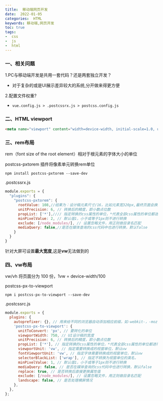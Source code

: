 ```yaml
---
title:  移动端网页开发
date:  2022-01-05
categories:  HTML
keywords: 移动端,网页开发
toc: true
tags:
-  css
-  js
-  html
---
```


### 一、相关问题

1.PC与移动端开发是共用一套代码？还是两套独立开发？<!--more-->

- 对于复杂的或是UI展示差异较大的系统,分开做来得更方便

2.配置文件权重?

- `vue.config.js > .postcssrx.js > postcss.config.js`

### 二、HTML viewport 

````HTML
<meta name="viewport" content="width=device-width, initial-scale=1.0, user-scalable=no, minimum-sacle=1, maximum-scale=1" >
````

### 三、rem布局

rem（font size of the root element）相对于根元素的字体大小的单位

postcss-pxtorem 插件将像素单元转换rem单位

`npm install postcss-pxtorem --save-dev`

 .postcssrx.js

```js
module.exports = {
  "plugins": {
    "postcss-pxtorem": {
      rootValue: 108,//结果为：设计稿元素尺寸/16，比如元素宽320px,最终页面会换算成 20rem
      unitPrecision: 6, // 转换后的精度，即小数点位数
      propList: ['*'],//// 指定转换的css属性的单位，*代表全部css属性的单位都进行转换
      minPixelValue: 2, // 默认值1，小于或等于1px则不进行转换
      exclude: [/node_modules/], // 设置忽略文件，用正则做目录名匹配
      mediaQuery: false,//是否在媒体查询的css代码中也进行转换，默认false
    }
  }
}
```

针对大屏可设置**最大宽度**,这是**vw**无法做到的

### 四、vw布局

vw/vh 将页面分为 100 份，1vw = device-width/100

postcss-px-to-viewport

`npm i postcss-px-to-viewport --save-dev`

.postcssrc.js

```js
module.exports = {
  plugins: {
    autoprefixer: {}, // 用来给不同的浏览器自动添加相应前缀，如-webkit-，-moz-等等
    'postcss-px-to-viewport': {
      unitToConvert: 'px', // 要转化的单位
      viewportWidth: 750, // UI设计稿的宽度
      unitPrecision: 6, // 转换后的精度，即小数点位数
      propList: ['*'], // 指定转换的css属性的单位，*代表全部css属性的单位都进行转换
      viewportUnit: 'vw', // 指定需要转换成的视窗单位，默认vw
      fontViewportUnit: 'vw', // 指定字体需要转换成的视窗单位，默认vw
      selectorBlackList: ['wrap'], // 指定不转换为视窗单位的类名，
      minPixelValue: 1, // 默认值1，小于或等于1px则不进行转换
      mediaQuery: false, // 是否在媒体查询的css代码中也进行转换，默认false
      replace: true, // 是否转换后直接更换属性值
      exclude: [/node_modules/], // 设置忽略文件，用正则做目录名匹配
      landscape: false, // 是否处理横屏情况
    },
  },
};

```

